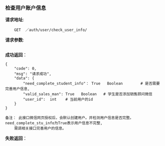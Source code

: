 ### 检查用户账户信息

**请求地址**:
```
    GET  ／auth/user/check_user_info/
```

**请求参数**:
```
```

**成功返回**：
```
{
    "code": 0,
    "msg": "请求成功",
    "data": {
        "need_complete_student_info"： True   Boolean        # 是否需要完善用户信息,
        "valid_sales_man": True   Boolean   # 学生是否添加销售顾问微信
        "user_id":  int    # 当前用户的id
    }
}
```

```
备注： 此接口微信网页授权后，会默认创建用户。并检测用户信息是否完整。need_complete_stu_info为True表示用户信息不完整,
    需调相关接口完善用户的信息。
```


**失败返回**：
```

```